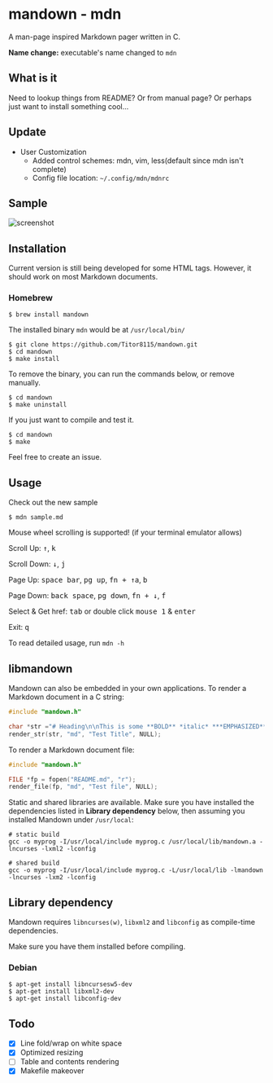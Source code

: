 # mandown - mdn

A man-page inspired Markdown pager written in C.

**Name change:** executable's name changed to `mdn`

## What is it

Need to lookup things from README? Or from manual page? Or perhaps just want to install something cool...

## Update

- User Customization
  - Added control schemes: mdn, vim, less(default since mdn isn't complete)
  - Config file location: `~/.config/mdn/mdnrc`

## Sample

![screenshot](./screenshot.png)

## Installation

Current version is still being developed for some HTML tags. However, it should work on most Markdown documents.

### Homebrew
```shell
$ brew install mandown
```

The installed binary `mdn` would be at `/usr/local/bin/`

```shell
$ git clone https://github.com/Titor8115/mandown.git
$ cd mandown
$ make install
```

To remove the binary, you can run the commands below, or remove manually.

```shell
$ cd mandown
$ make uninstall
```

If you just want to compile and test it.

```shell
$ cd mandown
$ make
```

Feel free to create an issue.

## Usage

Check out the new sample

```shell
$ mdn sample.md
```

Mouse wheel scrolling is supported! (if your terminal emulator allows)

Scroll Up: <kbd>↑</kbd>, <kbd>k</kbd>

Scroll Down: <kbd>↓</kbd>, <kbd>j</kbd>

Page Up: <kbd>space bar</kbd>,  <kbd>pg up</kbd>, <kbd>fn + ↑</kbd>a, <kbd>b</kbd>

Page Down:  <kbd>back space</kbd>,  <kbd>pg down</kbd>, <kbd>fn + ↓</kbd>, <kbd>f</kbd>

Select & Get href: <kbd>tab</kbd> or double click <kbd>mouse 1</kbd> & <kbd>enter</kbd>

Exit: <kbd>q</kbd>

To read detailed usage, run `mdn -h`

## libmandown

Mandown can also be embedded in your own applications. To render a Markdown document in a C string:

```c
#include "mandown.h"

char *str ="# Heading\n\nThis is some **BOLD** *italic* ***EMPHASIZED*** text.";
render_str(str, "md", "Test Title", NULL);
```

To render a Markdown document file:

```c
#include "mandown.h"

FILE *fp = fopen("README.md", "r");
render_file(fp, "md", "Test file", NULL);
```

Static and shared libraries are available. Make sure you have installed the dependencies listed in **Library dependency** below, then assuming you installed Mandown under `/usr/local`:

```shell
# static build
gcc -o myprog -I/usr/local/include myprog.c /usr/local/lib/mandown.a -lncurses -lxml2 -lconfig

# shared build
gcc -o myprog -I/usr/local/include myprog.c -L/usr/local/lib -lmandown -lncurses -lxm2 -lconfig
```

## Library dependency

Mandown requires `libncurses(w)`, `libxml2` and `libconfig` as compile-time dependencies.

Make sure you have them installed before compiling.

### Debian

```shell
$ apt-get install libncursesw5-dev
$ apt-get install libxml2-dev
$ apt-get install libconfig-dev
```

## Todo

- [x] Line fold/wrap on white space
- [x] Optimized resizing
- [ ] Table and contents rendering
- [x] Makefile makeover
